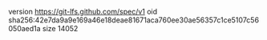 version https://git-lfs.github.com/spec/v1
oid sha256:42e7da9a9e169a46e18deae81671aca760ee30ae56357c1ce5107c56050aed1a
size 14052

